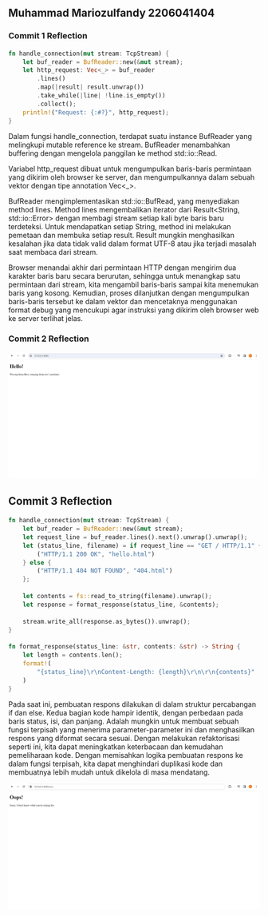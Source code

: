 ## Muhammad Mariozulfandy 2206041404

### Commit 1 Reflection
```rust
fn handle_connection(mut stream: TcpStream) { 
    let buf_reader = BufReader::new(&mut stream);
    let http_request: Vec<_> = buf_reader 
        .lines() 
        .map(|result| result.unwrap())
        .take_while(|line| !line.is_empty()) 
        .collect();
    println!("Request: {:#?}", http_request);
}
```

Dalam fungsi handle_connection, terdapat suatu instance BufReader yang melingkupi mutable reference ke stream. BufReader menambahkan buffering dengan mengelola panggilan ke method std::io::Read.

Variabel http_request dibuat untuk mengumpulkan baris-baris permintaan yang dikirim oleh browser ke server, dan mengumpulkannya dalam sebuah vektor dengan tipe annotation Vec<_>.

BufReader mengimplementasikan std::io::BufRead, yang menyediakan method lines. Method lines mengembalikan iterator dari Result<String, std::io::Error> dengan membagi stream setiap kali byte baris baru terdeteksi. Untuk mendapatkan setiap String, method ini melakukan pemetaan dan membuka setiap result. Result mungkin menghasilkan kesalahan jika data tidak valid dalam format UTF-8 atau jika terjadi masalah saat membaca dari stream.

Browser menandai akhir dari permintaan HTTP dengan mengirim dua karakter baris baru secara berurutan, sehingga untuk menangkap satu permintaan dari stream, kita mengambil baris-baris sampai kita menemukan baris yang kosong. Kemudian, proses dilanjutkan dengan mengumpulkan baris-baris tersebut ke dalam vektor dan mencetaknya menggunakan format debug yang mencukupi agar instruksi yang dikirim oleh browser web ke server terlihat jelas.

### Commit 2 Reflection

![Commit 2 screen capture](/assets/images/commit2.png)

## Commit 3 Reflection

```rust
fn handle_connection(mut stream: TcpStream) { 
    let buf_reader = BufReader::new(&mut stream);
    let request_line = buf_reader.lines().next().unwrap().unwrap();
    let (status_line, filename) = if request_line == "GET / HTTP/1.1" {
        ("HTTP/1.1 200 OK", "hello.html")
    } else {
        ("HTTP/1.1 404 NOT FOUND", "404.html")
    };

    let contents = fs::read_to_string(filename).unwrap();
    let response = format_response(status_line, &contents);

    stream.write_all(response.as_bytes()).unwrap();
}

fn format_response(status_line: &str, contents: &str) -> String {
    let length = contents.len();
    format!(
        "{status_line}\r\nContent-Length: {length}\r\n\r\n{contents}"
    )
}
```
Pada saat ini, pembuatan respons dilakukan di dalam struktur percabangan if dan else. Kedua bagian kode hampir identik, dengan perbedaan pada baris status, isi, dan panjang. Adalah mungkin untuk membuat sebuah fungsi terpisah yang menerima parameter-parameter ini dan menghasilkan respons yang diformat secara sesuai. Dengan melakukan refaktorisasi seperti ini, kita dapat meningkatkan keterbacaan dan kemudahan pemeliharaan kode. Dengan memisahkan logika pembuatan respons ke dalam fungsi terpisah, kita dapat menghindari duplikasi kode dan membuatnya lebih mudah untuk dikelola di masa mendatang.

![Commit 3 screen capture](/assets/images/commit3.png)